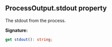 
## ProcessOutput.stdout property

The stdout from the process.

**Signature:**

```typescript
get stdout(): string;
```
